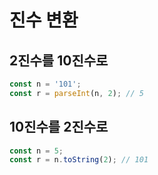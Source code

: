# 진수 변환

## 2진수를 10진수로

```js
const n = '101';
const r = parseInt(n, 2); // 5
```

## 10진수를 2진수로

```js
const n = 5;
const r = n.toString(2); // 101
```
